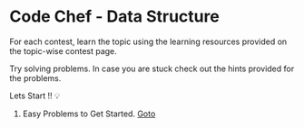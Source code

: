 # Code Chef - Data Structure

For each contest, learn the topic using the learning resources provided on the topic-wise contest page.

Try solving problems. In case you are stuck check out the hints provided for the problems.

Lets Start !! 💡

1. Easy Problems to Get Started. [Goto](./1.Easy-Problems-to-Get-Started/README.md)